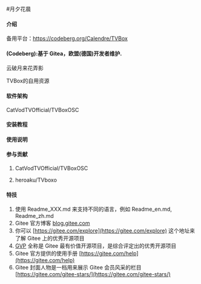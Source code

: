 #月夕花晨

#### 介绍

备用平台：https://codeberg.org/Calendre/TVBox
#### (Codeberg):基于 Gitea，欧盟(德国)开发者维护.

云破月来花弄影

TVBox的自用资源

#### 软件架构

CatVodTVOfficial/TVBoxOSC

#### 安装教程

#### 使用说明

#### 参与贡献

1.  CatVodTVOfficial/TVBoxOSC

2.  heroaku/TVboxo

#### 特技

1.  使用 Readme\_XXX.md 来支持不同的语言，例如 Readme\_en.md, Readme\_zh.md
2.  Gitee 官方博客 [blog.gitee.com](https://blog.gitee.com)
3.  你可以 [https://gitee.com/explore](https://gitee.com/explore) 这个地址来了解 Gitee 上的优秀开源项目
4.  [GVP](https://gitee.com/gvp) 全称是 Gitee 最有价值开源项目，是综合评定出的优秀开源项目
5.  Gitee 官方提供的使用手册 [https://gitee.com/help](https://gitee.com/help)
6.  Gitee 封面人物是一档用来展示 Gitee 会员风采的栏目 [https://gitee.com/gitee-stars/](https://gitee.com/gitee-stars/)

